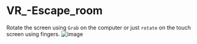 # VR_-Escape_room
Rotate the screen using `Grab` on the computer or just `rotate` on the touch screen using fingers.
![image](https://github.com/Abinbn/VR_-Escape_room/assets/82628577/7b68dc03-bc39-4639-9632-fa3734e5a702)
